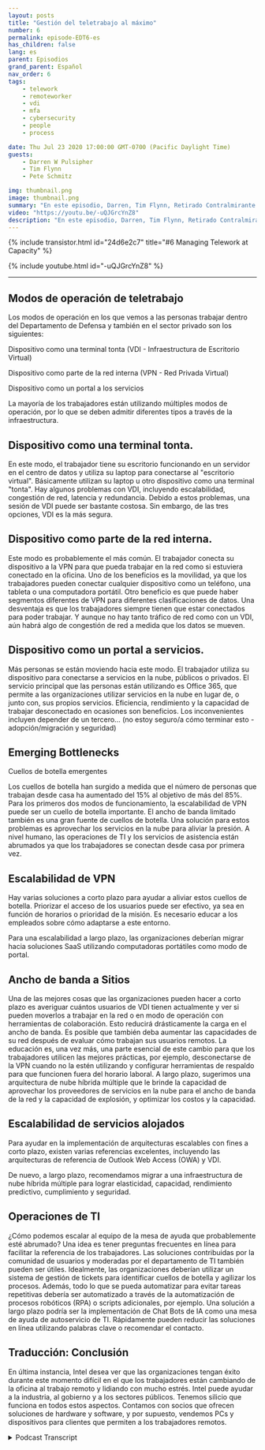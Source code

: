 ```yaml
---
layout: posts
title: "Gestión del teletrabajo al máximo"
number: 6
permalink: episode-EDT6-es
has_children: false
lang: es
parent: Episodios
grand_parent: Español
nav_order: 6
tags:
    - telework
    - remoteworker
    - vdi
    - mfa
    - cybersecurity
    - people
    - process

date: Thu Jul 23 2020 17:00:00 GMT-0700 (Pacific Daylight Time)
guests:
    - Darren W Pulsipher
    - Tim Flynn
    - Pete Schmitz

img: thumbnail.png
image: thumbnail.png
summary: "En este episodio, Darren, Tim Flynn, Retirado Contralmirante de la Armada, y Pete Schmitz, Ejecutivo de Cuentas de la Armada de Intel, hablan sobre cómo gestionar el crecimiento explosivo de los teletrabajadores debido a la pandemia de Covid-19. Discutimos los diferentes modos que los trabajadores pueden utilizar para trabajar de forma remota y seguir siendo productivos: el dispositivo como una terminal tonta, el dispositivo como parte de la red interna y el dispositivo como un portal a servicios. Comprender estos modos de operación puede ayudar a encontrar cuellos de botella que pueden obstaculizar la efectividad de su equipo."
video: "https://youtu.be/-uQJGrcYnZ8"
description: "En este episodio, Darren, Tim Flynn, Retirado Contralmirante de la Armada, y Pete Schmitz, Ejecutivo de Cuentas de la Armada de Intel, hablan sobre cómo gestionar el crecimiento explosivo de los teletrabajadores debido a la pandemia de Covid-19. Discutimos los diferentes modos que los trabajadores pueden utilizar para trabajar de forma remota y seguir siendo productivos: el dispositivo como una terminal tonta, el dispositivo como parte de la red interna y el dispositivo como un portal a servicios. Comprender estos modos de operación puede ayudar a encontrar cuellos de botella que pueden obstaculizar la efectividad de su equipo."
---
```


<div>
{% include transistor.html id="24d6e2c7" title="#6 Managing Telework at Capacity" %}

{% include youtube.html id="-uQJGrcYnZ8" %}
</div>

---

## Modos de operación de teletrabajo

Los modos de operación en los que vemos a las personas trabajar dentro del Departamento de Defensa y también en el sector privado son los siguientes:

Dispositivo como una terminal tonta (VDI - Infraestructura de Escritorio Virtual)

Dispositivo como parte de la red interna (VPN - Red Privada Virtual)

Dispositivo como un portal a los servicios

La mayoría de los trabajadores están utilizando múltiples modos de operación, por lo que se deben admitir diferentes tipos a través de la infraestructura.

## Dispositivo como una terminal tonta.

En este modo, el trabajador tiene su escritorio funcionando en un servidor en el centro de datos y utiliza su laptop para conectarse al "escritorio virtual". Básicamente utilizan su laptop u otro dispositivo como una terminal "tonta". Hay algunos problemas con VDI, incluyendo escalabilidad, congestión de red, latencia y redundancia. Debido a estos problemas, una sesión de VDI puede ser bastante costosa. Sin embargo, de las tres opciones, VDI es la más segura.

## Dispositivo como parte de la red interna.

Este modo es probablemente el más común. El trabajador conecta su dispositivo a la VPN para que pueda trabajar en la red como si estuviera conectado en la oficina. Uno de los beneficios es la movilidad, ya que los trabajadores pueden conectar cualquier dispositivo como un teléfono, una tableta o una computadora portátil. Otro beneficio es que puede haber segmentos diferentes de VPN para diferentes clasificaciones de datos. Una desventaja es que los trabajadores siempre tienen que estar conectados para poder trabajar. Y aunque no hay tanto tráfico de red como con un VDI, aún habrá algo de congestión de red a medida que los datos se mueven.

## Dispositivo como un portal a servicios.

Más personas se están moviendo hacia este modo. El trabajador utiliza su dispositivo para conectarse a servicios en la nube, públicos o privados. El servicio principal que las personas están utilizando es Office 365, que permite a las organizaciones utilizar servicios en la nube en lugar de, o junto con, sus propios servicios. Eficiencia, rendimiento y la capacidad de trabajar desconectado en ocasiones son beneficios. Los inconvenientes incluyen depender de un tercero... (no estoy seguro/a cómo terminar esto - adopción/migración y seguridad)

## Emerging Bottlenecks 
Cuellos de botella emergentes

Los cuellos de botella han surgido a medida que el número de personas que trabajan desde casa ha aumentado del 15% al objetivo de más del 85%. Para los primeros dos modos de funcionamiento, la escalabilidad de VPN puede ser un cuello de botella importante. El ancho de banda limitado también es una gran fuente de cuellos de botella. Una solución para estos problemas es aprovechar los servicios en la nube para aliviar la presión. A nivel humano, las operaciones de TI y los servicios de asistencia están abrumados ya que los trabajadores se conectan desde casa por primera vez.

## Escalabilidad de VPN

Hay varias soluciones a corto plazo para ayudar a aliviar estos cuellos de botella. Priorizar el acceso de los usuarios puede ser efectivo, ya sea en función de horarios o prioridad de la misión. Es necesario educar a los empleados sobre cómo adaptarse a este entorno.

Para una escalabilidad a largo plazo, las organizaciones deberían migrar hacia soluciones SaaS utilizando computadoras portátiles como modo de portal.

## Ancho de banda a Sitios

Una de las mejores cosas que las organizaciones pueden hacer a corto plazo es averiguar cuántos usuarios de VDI tienen actualmente y ver si pueden moverlos a trabajar en la red o en modo de operación con herramientas de colaboración. Esto reducirá drásticamente la carga en el ancho de banda. Es posible que también deba aumentar las capacidades de su red después de evaluar cómo trabajan sus usuarios remotos. La educación es, una vez más, una parte esencial de este cambio para que los trabajadores utilicen las mejores prácticas, por ejemplo, desconectarse de la VPN cuando no la estén utilizando y configurar herramientas de respaldo para que funcionen fuera del horario laboral. A largo plazo, sugerimos una arquitectura de nube híbrida múltiple que le brinde la capacidad de aprovechar los proveedores de servicios en la nube para el ancho de banda de la red y la capacidad de explosión, y optimizar los costos y la capacidad.

## Escalabilidad de servicios alojados

Para ayudar en la implementación de arquitecturas escalables con fines a corto plazo, existen varias referencias excelentes, incluyendo las arquitecturas de referencia de Outlook Web Access (OWA) y VDI.

De nuevo, a largo plazo, recomendamos migrar a una infraestructura de nube híbrida múltiple para lograr elasticidad, capacidad, rendimiento predictivo, cumplimiento y seguridad.

## Operaciones de TI

¿Cómo podemos escalar al equipo de la mesa de ayuda que probablemente esté abrumado? Una idea es tener preguntas frecuentes en línea para facilitar la referencia de los trabajadores. Las soluciones contribuidas por la comunidad de usuarios y moderadas por el departamento de TI también pueden ser útiles. Idealmente, las organizaciones deberían utilizar un sistema de gestión de tickets para identificar cuellos de botella y agilizar los procesos. Además, todo lo que se pueda automatizar para evitar tareas repetitivas debería ser automatizado a través de la automatización de procesos robóticos (RPA) o scripts adicionales, por ejemplo. Una solución a largo plazo podría ser la implementación de Chat Bots de IA como una mesa de ayuda de autoservicio de TI. Rápidamente pueden reducir las soluciones en línea utilizando palabras clave o recomendar el contacto.

## Traducción: Conclusión

En última instancia, Intel desea ver que las organizaciones tengan éxito durante este momento difícil en el que los trabajadores están cambiando de la oficina al trabajo remoto y lidiando con mucho estrés. Intel puede ayudar a la industria, al gobierno y a los sectores públicos. Tenemos silicio que funciona en todos estos aspectos. Contamos con socios que ofrecen soluciones de hardware y software, y por supuesto, vendemos PCs y dispositivos para clientes que permiten a los trabajadores remotos.



<details>
<summary> Podcast Transcript </summary>

<p></p>

</details>
